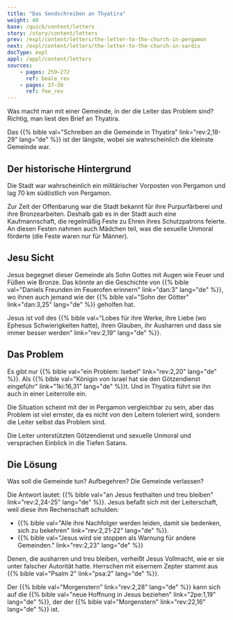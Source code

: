 ```yaml
---
title: "Das Sendschreiben an Thyatira"
weight: 40
base: /quick/content/letters
story: /story/content/letters
prev: /expl/content/letters/the-letter-to-the-church-in-pergamon
next: /expl/content/letters/the-letter-to-the-church-in-sardis
docType: expl
appl: /appl/content/letters
sources: 
    - pages: 259–272
      ref: beale_rev
    - pages: 37–38
      ref: fee_rev
---
```


Was macht man mit einer Gemeinde, in der die Leiter das Problem sind? Richtig, man liest den Brief an Thyatira.

Das {{% bible val="Schreiben an die Gemeinde in Thyatira" link="rev:2,18-29" lang="de" %}} ist der längste, wobei sie wahrscheinlich die kleinste Gemeinde war.

## Der historische Hintergrund

<a name="aa89"></a>
Die Stadt war wahrscheinlich ein militärischer Vorposten von Pergamon und lag 70 km südöstlich von Pergamon.

Zur Zeit der Offenbarung war die Stadt bekannt für ihre Purpurfärberei und ihre Bronzearbeiten. Deshalb gab es in der Stadt auch eine Kaufmannschaft, die regelmäßig Feste zu Ehren ihres Schutzpatrons feierte. An diesen Festen nahmen auch Mädchen teil, was die sexuelle Unmoral förderte (die Feste waren nur für Männer).

## Jesu Sicht

<a name="f2ed"></a>
Jesus begegnet dieser Gemeinde als Sohn Gottes mit Augen wie Feuer und Füßen wie Bronze. Das könnte an die Geschichte von {{% bible val="Daniels Freunden im Feuerofen erinnern" link="dan:3" lang="de" %}}, wo ihnen auch jemand wie der {{% bible val="Sohn der Götter" link="dan:3,25" lang="de" %}} geholfen hat.

Jesus ist voll des {{% bible val="Lobes für ihre Werke, ihre Liebe (wo Ephesus Schwierigkeiten hatte), ihren Glauben, ihr Ausharren und dass sie immer besser werden" link="rev:2,19" lang="de" %}}.

## Das Problem

<a name="2981"></a>
Es gibt nur {{% bible val="ein Problem: Isebel" link="rev:2,20" lang="de" %}}. Als {{% bible val="Königin von Israel hat sie den Götzendienst eingeführ" link="1ki:16,31" lang="de" %}}t. Und in Thyatira führt sie ihn auch in einer Leiterrolle ein.

Die Situation scheint mit der in Pergamon vergleichbar zu sein, aber das Problem ist viel ernster, da es nicht von den Leitern toleriert wird, sondern die Leiter selbst das Problem sind.

Die Leiter unterstützten Götzendienst und sexuelle Unmoral und versprachen Einblick in die Tiefen Satans.

## Die Lösung

<a name="5b20"></a>
Was soll die Gemeinde tun? Aufbegehren? Die Gemeinde verlassen?

Die Antwort lautet: {{% bible val="an Jesus festhalten und treu bleiben" link="rev:2,24-25" lang="de" %}}. Jesus befaßt sich mit der Leiterschaft, weil diese ihm Rechenschaft schulden:

- {{% bible val="Alle ihre Nachfolger werden leiden, damit sie bedenken, sich zu bekehren" link="rev:2,21-22" lang="de" %}}.
- {{% bible val="Jesus wird sie stoppen als Warnung für andere Gemeinden." link="rev:2,23" lang="de" %}}

Denen, die ausharren und treu bleiben, verheißt Jesus Vollmacht, wie er sie unter falscher Autorität hatte. Herrschen mit eisernem Zepter stammt aus {{% bible val="Psalm 2" link="psa:2" lang="de" %}}.

Der {{% bible val="Morgenstern" link="rev:2,28" lang="de" %}} kann sich auf die {{% bible val="neue Hoffnung in Jesus beziehen" link="2pe:1,19" lang="de" %}}, der der {{% bible val="Morgenstern" link="rev:22,16" lang="de" %}} ist.
